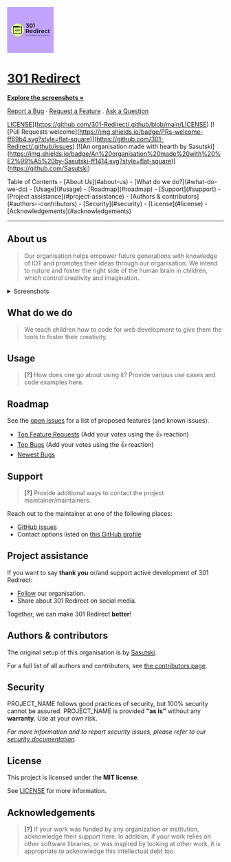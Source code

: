 ![Logo](favicon.jpeg)

[301 Redirect](https://github.com/301-Redirect)
=======================================================================

  
[**Explore the screenshots »**](#about)  
  
[Report a Bug](https://github.com/301-Redirect/.github/issues/new) · [Request a Feature](https://github.com/301-Redirect/.github/issues/new) . [Ask a Question](https://github.com/GITHUB_USERNAME/REPO_SLUG/issues/new?assignees=&labels=question&template=04_SUPPORT_QUESTION.md&title=support%3A+)

  
[LICENSE](https://img.shields.io/badge/License%20Apache-ff1414.svg?style=flat-square)\](https://github.com/301-Redirect/.github/blob/main/LICENSE) \[!\[Pull Requests welcome\](https://img.shields.io/badge/PRs-welcome-ff69b4.svg?style=flat-square)\](https://github.com/301-Redirect/.github/issues) \[!\[An organisation made with hearth by Sasutski\](https://img.shields.io/badge/An%20organisation%20made%20with%20%E2%99%A5%20by-Sasutski-ff1414.svg?style=flat-square)\](https://github.com/Sasutski)

Table of Contents - \[About Us\](#about-us) - \[What do we do?\](#what-do-we-do) - \[Usage\](#usage) - \[Roadmap\](#roadmap) - \[Support\](#support) - \[Project assistance\](#project-assistance) - \[Authors & contributors\](#authors--contributors) - \[Security\](#security) - \[License\](#license) - \[Acknowledgements\](#acknowledgements)

---

## About us

> Our organisation helps empower future generations with knowledge of IOT and promotes their ideas through our organisation.
> We intend to nuture and foster the right side of the human brain in children, which control creativity and imagination.

<details>
<summary>Screenshots</summary>
<br>

> **[?]**
> Please provide your screenshots here.

|                               Home Page                               |                               Login Page                               |
| :-------------------------------------------------------------------: | :--------------------------------------------------------------------: |
| <img src="docs/images/screenshot.png" title="Home Page" width="100%"> | <img src="docs/images/screenshot.png" title="Login Page" width="100%"> |

</details>

## What do we do

> We teach children how to code for web development to give them the tools to foster their creativity.


## Usage

> **[?]**
> How does one go about using it?
> Provide various use cases and code examples here.

## Roadmap

See the [open issues](https://github.com/GITHUB_USERNAME/REPO_SLUG/issues) for a list of proposed features (and known issues).

- [Top Feature Requests](https://github.com/GITHUB_USERNAME/REPO_SLUG/issues?q=label%3Aenhancement+is%3Aopen+sort%3Areactions-%2B1-desc) (Add your votes using the 👍 reaction)
- [Top Bugs](https://github.com/GITHUB_USERNAME/REPO_SLUG/issues?q=is%3Aissue+is%3Aopen+label%3Abug+sort%3Areactions-%2B1-desc) (Add your votes using the 👍 reaction)
- [Newest Bugs](https://github.com/GITHUB_USERNAME/REPO_SLUG/issues?q=is%3Aopen+is%3Aissue+label%3Abug)

## Support

> **[?]**
> Provide additional ways to contact the project maintainer/maintainers.

Reach out to the maintainer at one of the following places:

- [GitHub issues](https://github.com/GITHUB_USERNAME/REPO_SLUG/issues/new?assignees=&labels=question&template=04_SUPPORT_QUESTION.md&title=support%3A+)
- Contact options listed on [this GitHub profile](https://github.com/GITHUB_USERNAME)

## Project assistance

If you want to say **thank you** or/and support active development of 301 Redirect:

- [Follow](https://github.com/301-redirect) our organisation.
- Share about 301 Redirect on social media.

Together, we can make 301 Redirect **better**!


## Authors & contributors

The original setup of this organisation is by [Sasutski](https://github.com/sasutski).

For a full list of all authors and contributors, see [the contributors page](https://github.com/301-redirect/.github/contributors).

## Security

PROJECT_NAME follows good practices of security, but 100% security cannot be assured.
PROJECT_NAME is provided **"as is"** without any **warranty**. Use at your own risk.

_For more information and to report security issues, please refer to our [security documentation](docs/SECURITY.md)._

## License

This project is licensed under the **MIT license**.

See [LICENSE](LICENSE) for more information.

## Acknowledgements

> **[?]**
> If your work was funded by any organization or institution, acknowledge their support here.
> In addition, if your work relies on other software libraries, or was inspired by looking at other work, it is appropriate to acknowledge this intellectual debt too.



